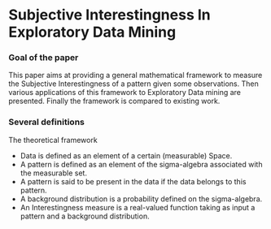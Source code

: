 # Subjective Interestingness In Exploratory Data Mining

### Goal of the paper
This paper aims at providing a general mathematical framework to measure the Subjective Interestingness of a pattern given some observations. Then various applications of this framework to Exploratory Data mining are presented. Finally the framework is compared to existing work.

### Several definitions
The theoretical framework
- Data is defined as an element of a certain (measurable) Space.
- A pattern is defined as an element of the sigma-algebra associated with the measurable set.
- A pattern is said to be present in the data if the data belongs to this pattern.
- A background distribution is a probability defined on the sigma-algebra.
- An Interestingness measure is a real-valued function taking as input a pattern and a background distribution.
